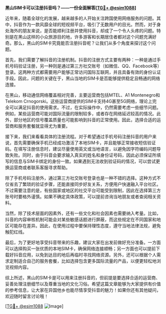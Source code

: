 **黑山SIM卡可以注册抖音吗？——一份全面解答[[TG💪+ @esim1088](https://t.me/s/esim1088)]**

近年来，随着全球化的发展，越来越多的人开始关注跨国使用网络服务的问题。其中，抖音作为一款风靡全球的短视频平台，吸引了无数用户的目光。然而，对于身处海外的朋友来说，是否能顺利注册并使用抖音，却成了一个令人头疼的问题。特别是在黑山这样的小众旅游目的地，许多游客和长期居住者都对这个问题充满好奇。那么，黑山的SIM卡究竟能否注册抖音呢？让我们从多个角度来探讨这个问题。

首先，我们需要了解抖音的注册机制。抖音的注册方式主要有两种：一种是通过手机号码验证注册，另一种则是通过第三方社交账号（如微信、QQ、Facebook等）登录。这两种方式都需要用户能够正常访问国际互联网，并且具备有效的身份认证手段。因此，问题的关键在于，黑山当地的SIM卡是否能够提供稳定且畅通的网络连接。

在黑山，移动通信网络覆盖相对完善，主要运营商包括MTEL、A1 Montenegro和Telekom Crnogorski。这些运营商提供的SIM卡支持4G甚至5G网络，理论上完全可以满足抖音的使用需求。不过，在实际操作中，仍然需要考虑一些细节问题。例如，某些运营商可能对国际流量的限制较多，或者存在网络延迟较高的情况。此外，部分地区的信号覆盖质量也可能影响到抖音的正常使用。因此，选择合适的运营商和服务套餐就显得尤为重要。

接下来，我们来看看具体的注册流程。对于希望通过手机号码注册抖音的用户来说，首先需要确保手机已经成功激活了本地SIM卡，并且能够正常接收短信验证码。在填写注册信息时，建议尽量使用英文或当地语言，以避免因字符编码问题导致失败。同时，由于抖音会要求输入真实的姓名和身份证号码，因此必须保证所填写的信息与SIM卡绑定的身份一致。如果遇到无法收到验证码的情况，可以尝试更换运营商或者联系客服寻求帮助。

除了手机号码注册外，通过第三方社交账号登录也是一种不错的选择。这种方式不仅省去了繁琐的验证步骤，还能直接同步好友关系，方便用户快速融入平台社区。不过需要注意的是，有些国家或地区的社交平台可能受到限制，因此在选择第三方账号时要格外谨慎。如果不确定具体政策，可以提前咨询当地朋友或者查阅相关资料。

当然，除了技术层面的因素外，还有一些文化和社会因素也需要纳入考量。比如，抖音的内容审核机制可能会对某些敏感话题进行屏蔽，而这些规定在不同国家和地区可能存在差异。因此，在使用过程中要保持理性态度，遵守当地法律法规，避免触犯红线。

最后，为了更好地享受抖音带来的乐趣，建议大家在出发前做好充分准备。一方面可以选择购买一张优质的本地SIM卡，确保网络连接顺畅；另一方面也可以提前下载好抖音应用，以免到达目的地后再临时寻找网络资源。另外，还可以根据个人需求定制适合自己的服务套餐，比如选择包含更多国际流量的产品，以便更轻松地浏览视频内容。

综上所述，黑山的SIM卡是可以用来注册抖音的，但前提是要选择合适的运营商、妥善处理注册细节以及尊重当地的文化习俗。希望这篇文章能够为大家提供有价值的参考信息，让大家在异国他乡也能尽情享受抖音的魅力！如果你还有其他疑问，欢迎随时留言讨论哦！

[[TG💪+ @esim1088](https://t.me/s/esim1088) ![Image](https://i.postimg.cc/4NQfJmqS/Snipaste-2025-05-13-00-14-12.png)]